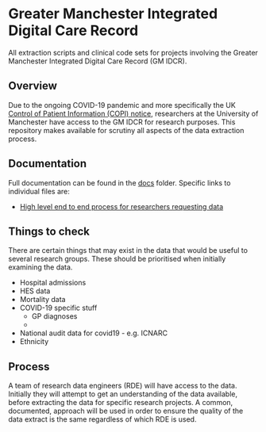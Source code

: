 # Greater Manchester Integrated Digital Care Record

All extraction scripts and clinical code sets for projects involving the Greater Manchester Integrated Digital Care Record (GM IDCR).

## Overview

Due to the ongoing COVID-19 pandemic and more specifically the UK [Control of Patient Information (COPI) notice](https://digital.nhs.uk/coronavirus/coronavirus-covid-19-response-information-governance-hub/control-of-patient-information-copi-notice), researchers at the University of Manchester have access to the GM IDCR for research purposes. This repository makes available for scrutiny all aspects of the data extraction process.

## Documentation

Full documentation can be found in the [docs](docs/) folder. Specific links to individual files are:

- [High level end to end process for researchers requesting data](docs/process-end-2-end.md)

## Things to check

There are certain things that may exist in the data that would be useful to several research groups. These should be prioritised when initially examining the data.

- Hospital admissions
- HES data
- Mortality data
- COVID-19 specific stuff
  - GP diagnoses
  - 
- National audit data for covid19 - e.g. ICNARC
- Ethnicity

## Process

A team of research data engineers (RDE) will have access to the data. Initially they will attempt to get an understanding of the data available, before extracting the data for specific research projects. A common, documented, approach will be used in order to ensure the quality of the data extract is the same regardless of which RDE is used.